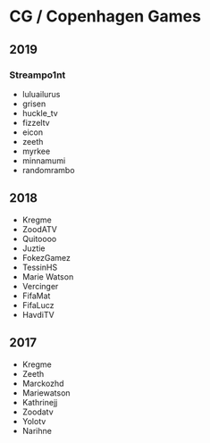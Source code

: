 # CG / Copenhagen Games

## 2019
### Streampo1nt
- luluailurus
- grisen
- huckle_tv
- fizzeltv
- eicon
- zeeth
- myrkee
- minnamumi
- randomrambo

## 2018
- Kregme
- ZoodATV
- Quitoooo
- Juztie
- FokezGamez
- TessinHS
- Marie Watson
- Vercinger
- FifaMat
- FifaLucz
- HavdiTV

## 2017
- Kregme
- Zeeth
- Marckozhd
- Mariewatson
- Kathrinejj
- Zoodatv
- Yolotv
- Narihne

